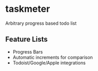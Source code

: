 # taskmeter
Arbitrary progress based todo list

## Feature Lists
* Progress Bars
* Automatic increments for comparison
* Todoist/Google/Apple integrations
